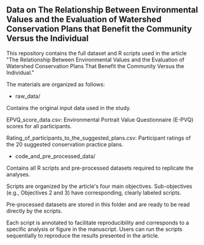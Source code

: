 ## **Data on The Relationship Between Environmental Values and the Evaluation of Watershed Conservation Plans that Benefit the Community Versus the Individual**

This repository contains the full dataset and R scripts used in the article "The Relationship Between Environmental Values and the Evaluation of Watershed Conservation Plans That Benefit the Community Versus the Individual."

The materials are organized as follows: 

- raw_data/

Contains the original input data used in the study.

EPVQ_score_data.csv: Environmental Portrait Value Questionnaire (E-PVQ) scores for all participants.

Rating_of_participants_to_the_suggested_plans.csv: Participant ratings of the 20 suggested conservation practice plans.

- code_and_pre_processed_data/

Contains all R scripts and pre-processed datasets required to replicate the analyses.

Scripts are organized by the article's four main objectives. Sub-objectives (e.g., Objectives 2 and 3) have corresponding, clearly labeled scripts.

Pre-processed datasets are stored in this folder and are ready to be read directly by the scripts.

Each script is annotated to facilitate reproducibility and corresponds to a specific analysis or figure in the manuscript. Users can run the scripts sequentially to reproduce the results presented in the article.








